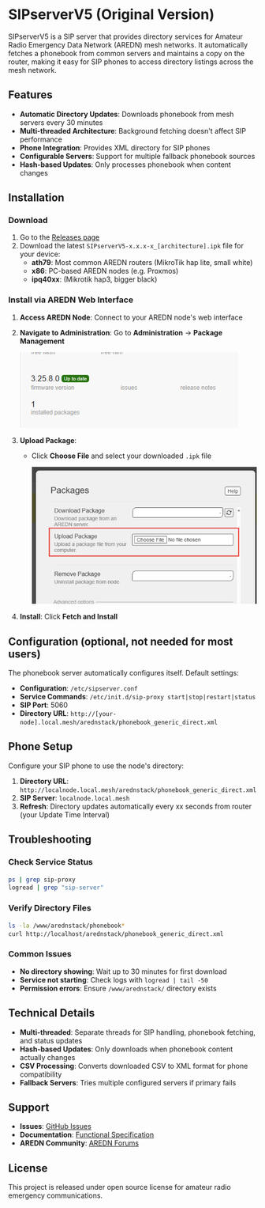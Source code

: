 # SIPserverV5 (Original Version)

SIPserverV5 is a SIP server that provides directory services for Amateur Radio Emergency Data Network (AREDN) mesh networks. It automatically fetches a phonebook from common servers and maintains a copy on the router, making it easy for SIP phones to access directory listings across the mesh network.

## Features

- **Automatic Directory Updates**: Downloads phonebook from mesh servers every 30 minutes
- **Multi-threaded Architecture**: Background fetching doesn't affect SIP performance
- **Phone Integration**: Provides XML directory for SIP phones
- **Configurable Servers**: Support for multiple fallback phonebook sources
- **Hash-based Updates**: Only processes phonebook when content changes

## Installation

### Download

1. Go to the [Releases page](https://github.com/dhamstack/AREDN-Phonebook/releases/tag/1.0.8)
2. Download the latest `SIPserverV5-x.x.x-x_[architecture].ipk` file for your device:
   - **ath79**: Most common AREDN routers (MikroTik hap lite, small white)
   - **x86**: PC-based AREDN nodes (e.g. Proxmos)
   - **ipq40xx**: (Mikrotik hap3, bigger black)

### Install via AREDN Web Interface

1. **Access AREDN Node**: Connect to your AREDN node's web interface

2. **Navigate to Administration**: Go to **Administration** → **Package Management**

   ![Package Management Screen](images/package-management.png)

3. **Upload Package**:
   - Click **Choose File** and select your downloaded `.ipk` file

     ![Upload Package Dialog](images/upload-package.png)

4. **Install**: Click **Fetch and Install**

## Configuration (optional, not needed for most users)

The phonebook server automatically configures itself. Default settings:

- **Configuration**: `/etc/sipserver.conf`
- **Service Commands**: `/etc/init.d/sip-proxy start|stop|restart|status`
- **SIP Port**: 5060
- **Directory URL**: `http://[your-node].local.mesh/arednstack/phonebook_generic_direct.xml`

## Phone Setup

Configure your SIP phone to use the node's directory:

1. **Directory URL**: `http://localnode.local.mesh/arednstack/phonebook_generic_direct.xml`
2. **SIP Server**: `localnode.local.mesh`
3. **Refresh**: Directory updates automatically every xx seconds from router (your Update Time Interval)

## Troubleshooting

### Check Service Status
```bash
ps | grep sip-proxy
logread | grep "sip-server"
```

### Verify Directory Files
```bash
ls -la /www/arednstack/phonebook*
curl http://localhost/arednstack/phonebook_generic_direct.xml
```

### Common Issues

- **No directory showing**: Wait up to 30 minutes for first download
- **Service not starting**: Check logs with `logread | tail -50`
- **Permission errors**: Ensure `/www/arednstack/` directory exists

## Technical Details

- **Multi-threaded**: Separate threads for SIP handling, phonebook fetching, and status updates
- **Hash-based Updates**: Only downloads when phonebook content actually changes
- **CSV Processing**: Converts downloaded CSV to XML format for phone compatibility
- **Fallback Servers**: Tries multiple configured servers if primary fails

## Support

- **Issues**: [GitHub Issues](https://github.com/dhamstack/AREDN-Phonebook/issues)
- **Documentation**: [Functional Specification](AREDN-phonebook-fsd.md)
- **AREDN Community**: [AREDN Forums](https://www.arednmesh.org/)

## License

This project is released under open source license for amateur radio emergency communications.
